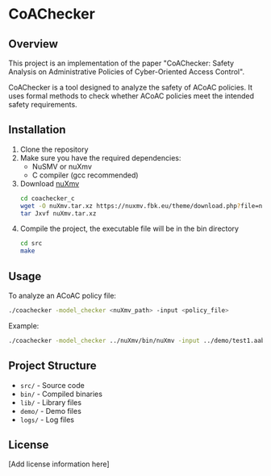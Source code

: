 # CoAChecker

## Overview

This project is an implementation of the paper "CoAChecker: Safety Analysis on Administrative Policies of Cyber-Oriented Access Control".

CoAChecker is a tool designed to analyze the safety of ACoAC policies. It uses formal methods to check whether ACoAC policies meet the intended safety requirements.

## Installation

1. Clone the repository
2. Make sure you have the required dependencies:
   - NuSMV or nuXmv
   - C compiler (gcc recommended)
3. Download <a href="https://nuxmv.fbk.eu/download.html">nuXmv</a> 
   ```bash
   cd coachecker_c
   wget -O nuXmv.tar.xz https://nuxmv.fbk.eu/theme/download.php?file=nuXmv-2.1.0-linux64.tar.xz
   tar Jxvf nuXmv.tar.xz
   ``` 
4. Compile the project, the executable file will be in the bin directory
   ```bash
   cd src
   make
   ```

## Usage

To analyze an ACoAC policy file:

```bash
./coachecker -model_checker <nuXmv_path> -input <policy_file>
```

Example:
```bash
./coachecker -model_checker ../nuXmv/bin/nuXmv -input ../demo/test1.aabac
```

## Project Structure

- `src/` - Source code
- `bin/` - Compiled binaries
- `lib/` - Library files
- `demo/` - Demo files
- `logs/` - Log files

## License

[Add license information here]